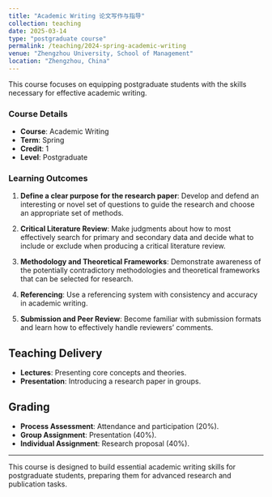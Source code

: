 ```yaml
---
title: "Academic Writing 论文写作与指导"
collection: teaching
date: 2025-03-14
type: "postgraduate course"
permalink: /teaching/2024-spring-academic-writing
venue: "Zhengzhou University, School of Management"
location: "Zhengzhou, China"
---
```


This course focuses on equipping postgraduate students with the skills necessary for effective academic writing.

### Course Details

- **Course**: Academic Writing
- **Term**: Spring
- **Credit**: 1
- **Level**: Postgraduate

### Learning Outcomes

1. **Define a clear purpose for the research paper**: Develop and defend an interesting or novel set of questions to guide the research and choose an appropriate set of methods.
   
2. **Critical Literature Review**: Make judgments about how to most effectively search for primary and secondary data and decide what to include or exclude when producing a critical literature review.
   
3. **Methodology and Theoretical Frameworks**: Demonstrate awareness of the potentially contradictory methodologies and theoretical frameworks that can be selected for research.

4. **Referencing**: Use a referencing system with consistency and accuracy in academic writing.

5. **Submission and Peer Review**: Become familiar with submission formats and learn how to effectively handle reviewers’ comments.

## Teaching Delivery  
- **Lectures**: Presenting core concepts and theories.
- **Presentation**: Introducing a research paper in groups.

## Grading  
- **Process Assessment**: Attendance and participation (20%).
- **Group Assignment**: Presentation (40%).
- **Individual Assignment**: Research proposal (40%).

---
This course is designed to build essential academic writing skills for postgraduate students, preparing them for advanced research and publication tasks.


